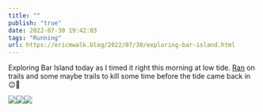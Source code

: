 ```yaml
---
title: ""
publish: "true"
date: 2022-07-30 19:42:03
tags: "Running"
url: https://ericmwalk.blog/2022/07/30/exploring-bar-island.html
---
```


Exploring Bar Island today as I timed it right this morning at low tide. [Ran](http://www.strava.com/activities/7552964474) on trails and some maybe trails to kill some time before the tide came back in 😉🌊

![](https://ericmwalk.blog/uploads/2022/bedc92b854.jpg)![](https://ericmwalk.blog/uploads/2022/38bdcd795e.jpg)![](https://ericmwalk.blog/uploads/2022/bf9b65609a.jpg)